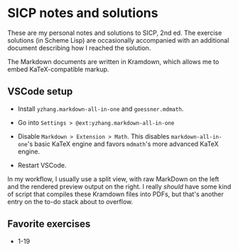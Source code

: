 # SICP notes and solutions

These are my personal notes and solutions to SICP, 2nd ed. The exercise
solutions (in Scheme Lisp) are occasionally accompanied with an additional
document describing how I reached the solution.

The Markdown documents are written in Kramdown, which allows me to embed
KaTeX-compatible markup.

## VSCode setup

- Install `yzhang.markdown-all-in-one` and `goessner.mdmath`.

- Go into `Settings > @ext:yzhang.markdown-all-in-one`

- Disable `Markdown > Extension > Math`. This disables `markdown-all-in-one`'s
  basic KaTeX engine and favors `mdmath`'s more advanced KaTeX engine.

- Restart VSCode.

In my workflow, I usually use a split view, with raw MarkDown on the left and
the rendered preview output on the right. I really _should_ have some kind of
script that compiles these Kramdown files into PDFs, but that's another entry on
the to-do stack about to overflow.

## Favorite exercises

- 1-19
